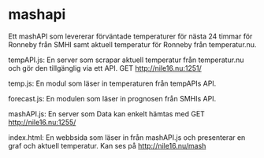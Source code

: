 # mashapi

Ett mashAPI som levererar förväntade temperaturer för nästa 24 timmar för Ronneby från SMHI samt aktuell temperatur för Ronneby från temperatur.nu. 


tempAPI.js:
En server som scrapar aktuell temperatur från temperatur.nu och gör den tillgänglig via ett API. GET http://nile16.nu:1251/

temp.js:
En modul som läser in temperaturen från tempAPIs API.

forecast.js:
En modulen som läser in prognosen från SMHIs API.

mashAPI.js:
En server som Data kan enkelt hämtas med GET http://nile16.nu:1255/

index.html:
En webbsida som läser in från mashAPI.js och presenterar en graf och aktuell temperatur. Kan ses på http://nile16.nu/mash
